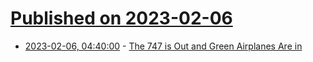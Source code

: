 # [Published on 2023-02-06](index.md)

* [2023-02-06, 04:40:00](https://soylentnews.org/article.pl?sid=23/02/05/0457206&from=rss) - [The 747 is Out and Green Airplanes Are in](https://soylentnews.org/article.pl?sid=23/02/05/0457206&from=rss)
